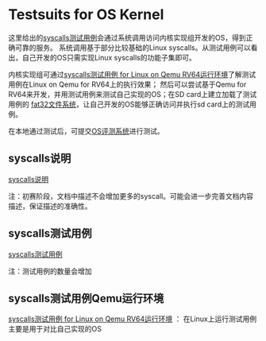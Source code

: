 # Testsuits for OS Kernel

这里给出的[syscalls测试用例](riscv-syscalls-testing/)会通过系统调用访问内核实现组开发的OS，得到正确可靠的服务。
系统调用基于部分比较基础的Linux syscalls。从测试用例可以看出，自己开发的OS只需实现Linux syscalls的功能子集即可。

内核实现组可通过[syscalls测试用例 for Linux on Qemu RV64运行环境](riscv-linux-rootfs)了解测试用例在Linux on Qemu for RV64上的执行效果；
然后可以尝试基于Qemu for RV64来开发，并用测试用例来测试自己实现的OS；在SD card上建立加载了测试用例的
[fat32文件系统](./fat32-info.md)，让自己开发的OS能够正确访问并执行sd card上的测试用例。

在本地通过测试后，可提交[OS评测系统](https://os.educg.net/)进行测试。

## syscalls说明
[syscalls说明](oscomp_syscalls.md)

注：初赛阶段，文档中描述不会增加更多的syscall。可能会进一步完善文档内容描述，保证描述的准确性。

## syscalls测试用例
[syscalls测试用例](riscv-syscalls-testing/)

注：测试用例的数量会增加

## syscalls测试用例Qemu运行环境
[syscalls测试用例 for Linux on Qemu RV64运行环境](riscv-linux-rootfs) ： 在Linux上运行测试用例主要是用于对比自己实现的OS


